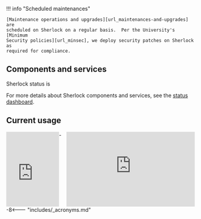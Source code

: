<script src="//libraries.hund.io/status-js/status-3.5.0.js"></script>
<script>
  var statusWidget = new Status.Widget({
    hostname: "status.sherlock.stanford.edu",
    selector: "#sh_status",
    display: {
        ledPosition: "left",
    }
  });
</script>
<style>
.status-widget__state {
  font-size: 1em;
  font-weight: bold;
}
.status-widget__led {
  height: 12px;
  width:  11px;
  margin-left: 5px;
}
.status-widget__issue {
  line-height: normal;
}
.status-widget__issue__title,
.status-widget__issue__body {
  padding: 5px 0;
}
</style>


!!! info "Scheduled maintenances"

    [Maintenance operations and upgrades][url_maintenances-and-upgrades] are
    scheduled on Sherlock on a regular basis.  Per the University's [Minimum
    Security policies][url_minsec], we deploy security patches on Sherlock as
    required for compliance.

## Components and services

Sherlock status is <span id="sh_status"></span>

For more details about Sherlock components and services, see the [status
dashboard][url_status].

## Current usage

<iframe style="float:left;"
  src="https://srcc-lookout.stanford.edu/public/d-solo/000000006/sherlock-public-graphs?orgId=1&refresh=5m&theme=light&panelId=3"
  width="28%" height="200px" frameborder="0">
</iframe>
<iframe style="float:right;"
  src="https://srcc-lookout.stanford.edu/public/d-solo/000000006/sherlock-public-graphs?orgId=1&refresh=5m&theme=light&panelId=11"
  width="68%" height="200px" frameborder="0">
</iframe>


[comment]: #  (link URLs -----------------------------------------------------)

[url_minsec]:  https://uit.stanford.edu/guide/securitystandards
[url_status]:  https://status.sherlock.stanford.edu
[url_maintenances-and-upgrades]: /docs/overview/concepts/#maintenances-and-upgrades

--8<--- "includes/_acronyms.md"
